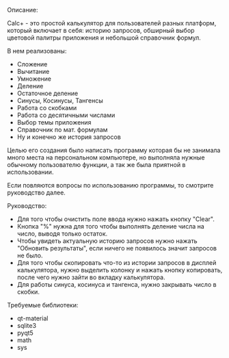 Описание:

Calc+ - это простой калькулятор для пользователей разных платформ,
который включает в себя: историю запросов,
обширный выбор цветовой палитры приложения и небольшой справочник формул.

В нем реализованы:
- Сложение
- Вычитание
- Умножение
- Деление
- Остаточное деление
- Синусы, Косинусы, Тангенсы
- Работа со скобками
- Работа со десятичными числами
- Выбор темы приложения
- Справочник по мат. формулам
- Ну и конечно же история запросов

Целью его создания было написать программу которая бы не занимала много места на персональном компьютере,
но выполняла нужные обычному пользователю функции, а так же была приятной в использовании.

Если повляются вопросы по использованию программы, то смотрите руководство далее.

Руководство:
- Для того чтобы очистить поле ввода нужно нажать кнопку "Clear".
- Кнопка "%" нужна для того чтобы выполнять деление числа на число, выводя только остаток.
- Чтобы увидеть актуальную историю запросов нужно нажать "Обновить результаты", если ничего не появилось значит запросов не было.
- Для того чтобы скопировать что-то из истории запросов в дисплей калькулятора, нужно выделить колонку и нажать кнопку копировать, после чего нужно зайти во вкладку калькулятора.
- Для работы синуса, косинуса и тангенса, нужно закрывать число в скобки.

Требуемые библиотеки:
- qt-material
- sqlite3
- pyqt5
- math
- sys
